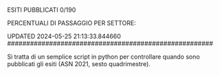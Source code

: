 ESITI PUBBLICATI 0/190 

PERCENTUALI DI PASSAGGIO PER SETTORE:

UPDATED 2024-05-25 21:13:33.844660
###################################################### 

Si tratta di un semplice script in python per controllare quando sono pubblicati gli esiti (ASN 2021, sesto quadrimestre).

